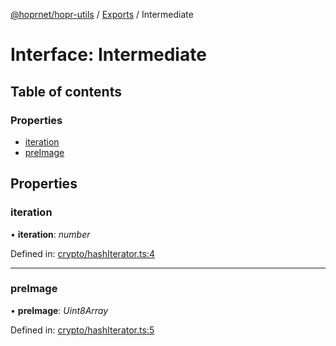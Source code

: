 [@hoprnet/hopr-utils](../README.md) / [Exports](../modules.md) / Intermediate

# Interface: Intermediate

## Table of contents

### Properties

- [iteration](intermediate.md#iteration)
- [preImage](intermediate.md#preimage)

## Properties

### iteration

• **iteration**: *number*

Defined in: [crypto/hashIterator.ts:4](https://github.com/hoprnet/hoprnet/blob/master/packages/utils/src/crypto/hashIterator.ts#L4)

___

### preImage

• **preImage**: *Uint8Array*

Defined in: [crypto/hashIterator.ts:5](https://github.com/hoprnet/hoprnet/blob/master/packages/utils/src/crypto/hashIterator.ts#L5)
